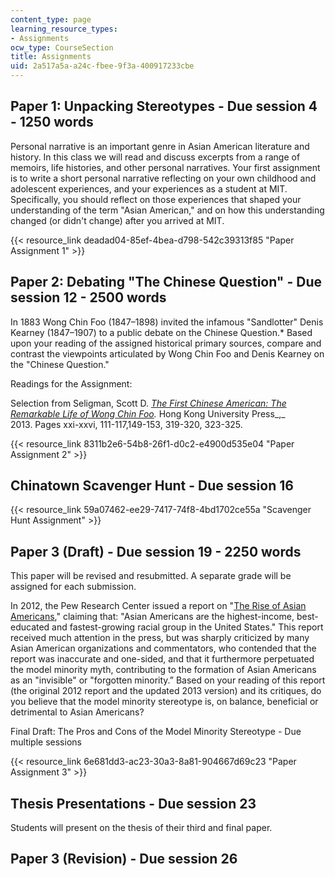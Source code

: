```yaml
---
content_type: page
learning_resource_types:
- Assignments
ocw_type: CourseSection
title: Assignments
uid: 2a517a5a-a24c-fbee-9f3a-400917233cbe
---
```


Paper 1: Unpacking Stereotypes - Due session 4 - 1250 words
-----------------------------------------------------------

Personal narrative is an important genre in Asian American literature and history. In this class we will read and discuss excerpts from a range of memoirs, life histories, and other personal narratives. Your first assignment is to write a short personal narrative reflecting on your own childhood and adolescent experiences, and your experiences as a student at MIT. Specifically, you should reflect on those experiences that shaped your understanding of the term "Asian American," and on how this understanding changed (or didn't change) after you arrived at MIT.

{{< resource_link deadad04-85ef-4bea-d798-542c39313f85 "Paper Assignment 1" >}}

Paper 2: Debating "The Chinese Question" - Due session 12 - 2500 words
----------------------------------------------------------------------

In 1883 Wong Chin Foo (1847–1898) invited the infamous "Sandlotter" Denis Kearney (1847–1907) to a public debate on the Chinese Question.\* Based upon your reading of the assigned historical primary sources, compare and contrast the viewpoints articulated by Wong Chin Foo and Denis Kearney on the "Chinese Question."

Readings for the Assignment:

Selection from Seligman, Scott D. _[The First Chinese American: The Remarkable Life of Wong Chin Foo](http://www.amazon.com/The-First-Chinese-American-Remarkable/dp/9888139908)._ Hong Kong University Press_,_ 2013. Pages xxi-xxvi, 111-117,149-153, 319-320, 323-325.

{{< resource_link 8311b2e6-54b8-26f1-d0c2-e4900d535e04 "Paper Assignment 2" >}}

Chinatown Scavenger Hunt - Due session 16
-----------------------------------------

{{< resource_link 59a07462-ee29-7417-74f8-4bd1702ce55a "Scavenger Hunt Assignment" >}}

Paper 3 (Draft) - Due session 19 - 2250 words
---------------------------------------------

This paper will be revised and resubmitted. A separate grade will be assigned for each submission.

In 2012, the Pew Research Center issued a report on "[The Rise of Asian Americans](http://www.pewsocialtrends.org/2012/06/19/the-rise-of-asian-americans/)," claiming that: "Asian Americans are the highest-income, best-educated and fastest-growing racial group in the United States." This report received much attention in the press, but was sharply criticized by many Asian American organizations and commentators, who contended that the report was inaccurate and one-sided, and that it furthermore perpetuated the model minority myth, contributing to the formation of Asian Americans as an "invisible" or "forgotten minority.” Based on your reading of this report (the original 2012 report and the updated 2013 version) and its critiques, do you believe that the model minority stereotype is, on balance, beneficial or detrimental to Asian Americans?

Final Draft: The Pros and Cons of the Model Minority Stereotype - Due multiple sessions

{{< resource_link 6e681dd3-ac23-30a3-8a81-904667d69c23 "Paper Assignment 3" >}}

Thesis Presentations - Due session 23
-------------------------------------

Students will present on the thesis of their third and final paper.

Paper 3 (Revision) - Due session 26
-----------------------------------
